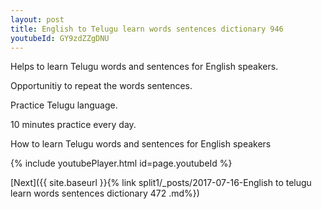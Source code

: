 ```yaml
---
layout: post
title: English to Telugu learn words sentences dictionary 946 
youtubeId: GY9zdZZgDNU
---
```

 
 
Helps to learn Telugu words and sentences for English speakers.

Opportunitiy to repeat the words sentences. 

Practice Telugu language. 
 
10 minutes practice every day. 
 
How to learn Telugu words and sentences for English speakers 
 
{% include youtubePlayer.html id=page.youtubeId %}
 
 
[Next]({{ site.baseurl }}{% link  split1/_posts/2017-07-16-English to telugu learn words sentences dictionary 472 .md%})
 
